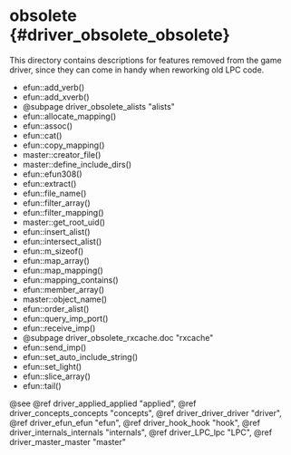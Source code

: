obsolete {#driver_obsolete_obsolete}
====================================
This directory contains descriptions for features removed from
the game driver, since they can come in handy when reworking
old LPC code.

- efun::add_verb()
- efun::add_xverb()
- @subpage driver_obsolete_alists "alists"
- efun::allocate_mapping()
- efun::assoc()
- efun::cat()
- efun::copy_mapping()
- master::creator_file()
- master::define_include_dirs()
- efun::efun308()
- efun::extract()
- efun::file_name()
- efun::filter_array()
- efun::filter_mapping()
- master::get_root_uid()
- efun::insert_alist()
- efun::intersect_alist()
- efun::m_sizeof()
- efun::map_array()
- efun::map_mapping()
- efun::mapping_contains()
- efun::member_array()
- master::object_name()
- efun::order_alist()
- efun::query_imp_port()
- efun::receive_imp()
- @subpage driver_obsolete_rxcache.doc "rxcache"
- efun::send_imp()
- efun::set_auto_include_string()
- efun::set_light()
- efun::slice_array()
- efun::tail()

@see @ref driver_applied_applied "applied", @ref driver_concepts_concepts "concepts", @ref driver_driver_driver "driver", @ref driver_efun_efun "efun", @ref driver_hook_hook "hook", @ref driver_internals_internals "internals", @ref driver_LPC_lpc "LPC", @ref driver_master_master "master"

